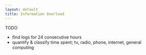 ```yaml
---
layout: default
title: Information Overload
---
```


TODO
* find logs for 24 consecutive hours
* quantify & classify time spent; tv, radio, phone, internet, general computing

